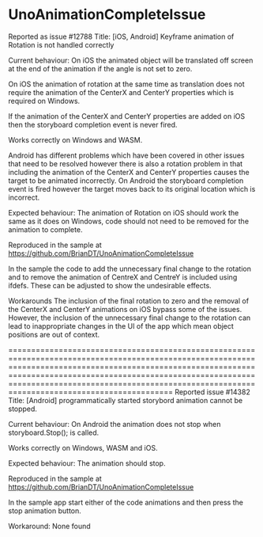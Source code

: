# UnoAnimationCompleteIssue
Reported as issue #12788
Title:
[iOS, Android] Keyframe animation of Rotation is not handled correctly

Current behaviour:
On iOS the animated object will be translated off screen at the end of the animation if the angle is not set to zero.

On iOS the animation of rotation at the same time as translation does not require the animation of the CenterX and CenterY properties which is required on Windows.

If the animation of the CenterX and CenterY properties are added on iOS then the storyboard completion event is never fired.

Works correctly on Windows and WASM.

Android has different problems which have been covered in other issues that need to be resolved however there is also a rotation problem in that including the animation of the CenterX and CenterY properties causes the target to be animated incorrectly.
On Android the storyboard completion event is fired however the target moves back to its original location which is incorrect.

Expected behaviour:
The animation of Rotation on iOS should work the same as it does on Windows, code should not need to be removed for the animation to complete. 

Reproduced in the sample at 
https://github.com/BrianDT/UnoAnimationCompleteIssue

In the sample the code to add the unnecessary final change to the rotation and to remove the animation of CentreX and CentreY is included using ifdefs. These can be adjusted to show the undesirable effects.

Workarounds
The inclusion of the final rotation to zero and the removal of the CenterX and CenterY animations on iOS bypass some of the issues. 
However, the inclusion of the unnecessary final change to the rotation can lead to inappropriate changes in the UI of the app which mean object positions are out of context.

==================================================================================================================================================================================================================================================================================================================
Reported issue #14382
Title: [Android] programmatically started storybord animation cannot be stopped.

Current behaviour:
On Android the animation does not stop when storyboard.Stop(); is called.

Works correctly on Windows, WASM and iOS.

Expected behaviour:
The animation should stop.

Reproduced in the sample at 
https://github.com/BrianDT/UnoAnimationCompleteIssue

In the sample app start either of the code animations and then press the stop animation button.

Workaround:
None found


